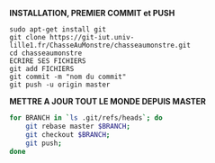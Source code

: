 __INSTALLATION, PREMIER COMMIT et PUSH__
```
sudo apt-get install git
git clone https://git-iut.univ-lille1.fr/ChasseAuMonstre/chasseaumonstre.git
cd chasseaumonstre
ECRIRE SES FICHIERS
git add FICHIERS
git commit -m "nom du commit"
git push -u origin master
```

__METTRE A JOUR TOUT LE MONDE DEPUIS MASTER__
```bash
for BRANCH in `ls .git/refs/heads`; do
    git rebase master $BRANCH;
    git checkout $BRANCH;
    git push;
done
```